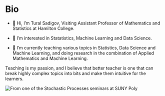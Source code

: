 Bio
================

-   👋 Hi, I’m Tural Sadigov, Visiting Assistant Professor of
    Mathematics and Statistics at Hamilton College.

-   👀 I’m interested in Statatistics, Machine Learning and Data
    Science.

-   🌱 I’m currently teaching various topics in Statistics, Data Science
    and Machine Learning, and doing research in the combination of
    Applied Mathematics and Machine Learning.

Teaching is my passion, and I believe that better teacher is one that
can break highly complex topics into bits and make them intuitive for
the learners.

![From one of the Stochastic Processes seminars at SUNY
Poly](teaching.png)
